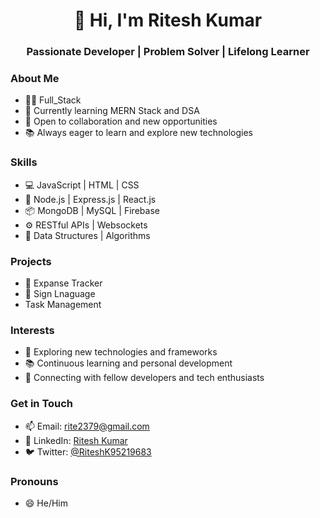 <div align="center">
  <h1>👋 Hi, I'm Ritesh Kumar</h1>
  <h3>Passionate Developer | Problem Solver | Lifelong Learner</h3>
</div>

### About Me
- 👨‍💻 Full_Stack
- 🌱 Currently learning MERN Stack and DSA
- 💼 Open to collaboration and new opportunities
- 📚 Always eager to learn and explore new technologies

### Skills
- 💻 JavaScript | HTML | CSS
- 🚀 Node.js | Express.js | React.js
- 📦 MongoDB | MySQL | Firebase
- ⚙️ RESTful APIs | Websockets
- 🧠 Data Structures | Algorithms

### Projects
- 🛒 Expanse Tracker
- 📱 Sign Lnaguage
- Task Management
  

### Interests
- 🔭 Exploring new technologies and frameworks
- 📚 Continuous learning and personal development
- 🤝 Connecting with fellow developers and tech enthusiasts

### Get in Touch
- 📫 Email: rite2379@gmail.com
- 🔗 LinkedIn: [Ritesh Kumar](https://www.linkedin.com/in/your-linkedin-profile/)
- 🐦 Twitter: [@RiteshK95219683]([https://twitter.com/your-twitter-handle](https://twitter.com/RiteshK95219683)](https://www.linkedin.com/in/ritesh-kumar-353796223/))

### Pronouns
- 😄 He/Him

<!---
Ritesh1244/Ritesh1244 is a ✨ special ✨ repository because its `README.md` (this file) appears on your GitHub profile.
You can click the Preview link to take a look at your changes.
--->
